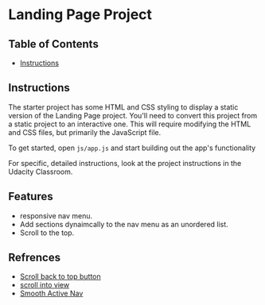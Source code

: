 # Landing Page Project

## Table of Contents

* [Instructions](#instructions)

## Instructions

The starter project has some HTML and CSS styling to display a static version of the Landing Page project. You'll need to convert this project from a static project to an interactive one. This will require modifying the HTML and CSS files, but primarily the JavaScript file.

To get started, open `js/app.js` and start building out the app's functionality

For specific, detailed instructions, look at the project instructions in the Udacity Classroom.

## Features
- responsive nav menu.
- Add sections dynaimcally to the nav menu as an unordered list.
- Scroll to the top.

## Refrences 
* [Scroll back to top button](https://www.w3schools.com/howto/howto_js_scroll_to_top.asp)
* [scroll into view](https://developer.mozilla.org/en-US/docs/Web/API/Element/scrollIntoView)
* [Smooth Active Nav](https://css-tricks.com/sticky-smooth-active-nav/)